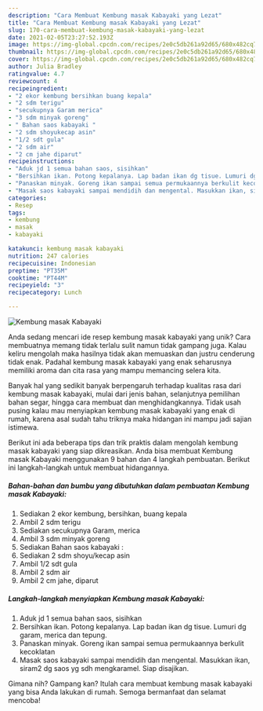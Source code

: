 ```yaml
---
description: "Cara Membuat Kembung masak Kabayaki yang Lezat"
title: "Cara Membuat Kembung masak Kabayaki yang Lezat"
slug: 170-cara-membuat-kembung-masak-kabayaki-yang-lezat
date: 2021-02-05T23:27:52.193Z
image: https://img-global.cpcdn.com/recipes/2e0c5db261a92d65/680x482cq70/kembung-masak-kabayaki-foto-resep-utama.jpg
thumbnail: https://img-global.cpcdn.com/recipes/2e0c5db261a92d65/680x482cq70/kembung-masak-kabayaki-foto-resep-utama.jpg
cover: https://img-global.cpcdn.com/recipes/2e0c5db261a92d65/680x482cq70/kembung-masak-kabayaki-foto-resep-utama.jpg
author: Julia Bradley
ratingvalue: 4.7
reviewcount: 4
recipeingredient:
- "2 ekor kembung bersihkan buang kepala"
- "2 sdm terigu"
- "secukupnya Garam merica"
- "3 sdm minyak goreng"
- " Bahan saos kabayaki "
- "2 sdm shoyukecap asin"
- "1/2 sdt gula"
- "2 sdm air"
- "2 cm jahe diparut"
recipeinstructions:
- "Aduk jd 1 semua bahan saos, sisihkan"
- "Bersihkan ikan. Potong kepalanya. Lap badan ikan dg tisue. Lumuri dg garam, merica dan tepung."
- "Panaskan minyak. Goreng ikan sampai semua permukaannya berkulit kecoklatan"
- "Masak saos kabayaki sampai mendidih dan mengental. Masukkan ikan, siram2 dg saos yg sdh mengkaramel. Siap disajikan."
categories:
- Resep
tags:
- kembung
- masak
- kabayaki

katakunci: kembung masak kabayaki 
nutrition: 247 calories
recipecuisine: Indonesian
preptime: "PT35M"
cooktime: "PT44M"
recipeyield: "3"
recipecategory: Lunch

---
```



![Kembung masak Kabayaki](https://img-global.cpcdn.com/recipes/2e0c5db261a92d65/680x482cq70/kembung-masak-kabayaki-foto-resep-utama.jpg)

Anda sedang mencari ide resep kembung masak kabayaki yang unik? Cara membuatnya memang tidak terlalu sulit namun tidak gampang juga. Kalau keliru mengolah maka hasilnya tidak akan memuaskan dan justru cenderung tidak enak. Padahal kembung masak kabayaki yang enak seharusnya memiliki aroma dan cita rasa yang mampu memancing selera kita.

Banyak hal yang sedikit banyak berpengaruh terhadap kualitas rasa dari kembung masak kabayaki, mulai dari jenis bahan, selanjutnya pemilihan bahan segar, hingga cara membuat dan menghidangkannya. Tidak usah pusing kalau mau menyiapkan kembung masak kabayaki yang enak di rumah, karena asal sudah tahu triknya maka hidangan ini mampu jadi sajian istimewa.




Berikut ini ada beberapa tips dan trik praktis dalam mengolah kembung masak kabayaki yang siap dikreasikan. Anda bisa membuat Kembung masak Kabayaki menggunakan 9 bahan dan 4 langkah pembuatan. Berikut ini langkah-langkah untuk membuat hidangannya.

<!--inarticleads1-->

##### Bahan-bahan dan bumbu yang dibutuhkan dalam pembuatan Kembung masak Kabayaki:

1. Sediakan 2 ekor kembung, bersihkan, buang kepala
1. Ambil 2 sdm terigu
1. Sediakan secukupnya Garam, merica
1. Ambil 3 sdm minyak goreng
1. Sediakan  Bahan saos kabayaki :
1. Sediakan 2 sdm shoyu/kecap asin
1. Ambil 1/2 sdt gula
1. Ambil 2 sdm air
1. Ambil 2 cm jahe, diparut




<!--inarticleads2-->

##### Langkah-langkah menyiapkan Kembung masak Kabayaki:

1. Aduk jd 1 semua bahan saos, sisihkan
1. Bersihkan ikan. Potong kepalanya. Lap badan ikan dg tisue. Lumuri dg garam, merica dan tepung.
1. Panaskan minyak. Goreng ikan sampai semua permukaannya berkulit kecoklatan
1. Masak saos kabayaki sampai mendidih dan mengental. Masukkan ikan, siram2 dg saos yg sdh mengkaramel. Siap disajikan.




Gimana nih? Gampang kan? Itulah cara membuat kembung masak kabayaki yang bisa Anda lakukan di rumah. Semoga bermanfaat dan selamat mencoba!
